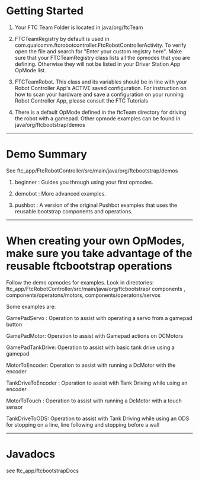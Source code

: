 # Getting Started1) Your FTC Team Folder is located in java/org/ftcTeam2) FTCTeamRegistry by default is used in com.qualcomm.ftcrobotcontroller.FtcRobotControllerActivity.To verify open the file and search for "Enter your custom registry here".Make sure that your FTCTeamRegistry class lists all the opmodes that you are defining.  Otherwisethey will not be listed in your Driver Station App OpMode list.3) FTCTeamRobot.  This class and its variables should be in line with your Robot Controller App'sACTIVE saved configuration.  For instruction on how to scan your hardware and save a configuration onyour running Robot Controller App, please consult the FTC Tutorials4) There is a default OpMode defined in the ftcTeam directory for driving the robot with a gamepad.  Other opmode examplescan be found in java/org/ftcbootstrap/demos**************************************************************************************# Demo SummarySee ftc_app/FtcRobotController/src/main/java/org/ftcbootstrap/demos1) beginner : Guides you through using your first opmodes.2) demobot :  More advanced examples.3) pushbot :  A version of the original Pushbot examples that uses the reusable bootstrap components and operations.**************************************************************************************# When creating your own OpModes, make sure you take advantage of the reusable ftcbootstrap operationsFollow the demo opmodes for examples.Look in directories:ftc_app/FtcRobotController/src/main/java/org/ftcbootstrap/components , components/operatons/motors, components/operatons/servosSome examples are:GamePadServo : Operation to assist with operating a servo from a gamepad buttonGamePadMotor: Operation to assist with Gamepad actions on DCMotorsGamePadTankDrive: Operation to assist with basic tank drive using a gamepadMotorToEncoder: Operation to assist with running a DcMotor with the encoderTankDriveToEncoder :  Operation to assist with Tank Driving while using an encoderMotorToTouch : Operation to assist with running a DcMotor with a touch sensorTankDriveToODS: Operation to assist with Tank Driving while using an ODS for stopping on a line, line following and stopping before a wall**************************************************************************************# Javadocssee ftc_app/ftcbootstrapDocs 
